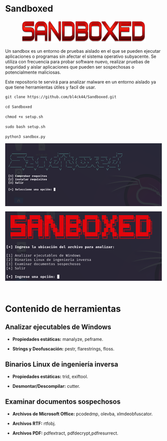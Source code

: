 # Sandboxed

<p align="center">
<img src="Logotipo.png" width="400px" height="75px">
</p>

Un sandbox es un entorno de pruebas aislado en el que se pueden ejecutar aplicaciones o programas sin afectar el sistema operativo subyacente. Se utiliza con frecuencia para probar software nuevo, realizar pruebas de seguridad y aislar aplicaciones que pueden ser sospechosas o potencialmente maliciosas.

Este repositorio te servirá para analizar malware en un entorno aislado ya que tiene herramientas útiles y facil de usar.

```
git clone https://github.com/bl4ck44/Sandboxed.git

cd Sandboxed

chmod +x setup.sh

sudo bash setup.sh

python3 sandbox.py
```

<p align="center">
<img src="Img/setup.png" width="650px">
</p>

<p align="center">
<img src="Img/sandbox.png" width="650px">
</p>

<br>

# Contenido de herramientas

## Analizar ejecutables de Windows
* **Propiedades estáticas:** manalyze, peframe.

* **Strings y Deofuscación:** pestr, flarestrings, floss.

## Binarios Linux de ingeniería inversa

* **Propiedades estáticas:** trid, exiftool.

* **Desmontar/Descompilar:** cutter.

## Examinar documentos sospechosos

* **Archivos de Microsoft Office:** pcodedmp, olevba, xlmdeobfuscator.

* **Archivos RTF:** rtfobj.

* **Archivos PDF:** pdfextract, pdfdecrypt,pdfresurrect.